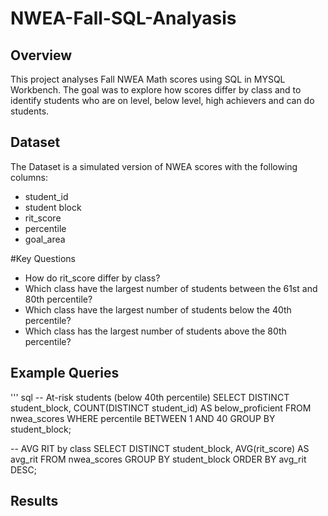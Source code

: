 # NWEA-Fall-SQL-Analyasis

## Overview
This project analyses Fall NWEA Math scores using SQL in MYSQL Workbench. The goal was to explore how scores differ by class and to identify students who are on level, below level, high achievers and can do students.

## Dataset
The Dataset is a simulated version of NWEA scores with the following columns:
- student_id
- student block
- rit_score
- percentile
- goal_area

#Key Questions
- How do rit_score differ by class?
- Which class have the largest number of students between the 61st and 80th percentile?
- Which class have the largest number of students below the 40th percentile?
- Which class has the largest number of students above the 80th percentile?


## Example Queries
''' sql
-- At-risk students (below 40th percentile)
SELECT DISTINCT student_block, COUNT(DISTINCT student_id) AS below_proficient
FROM nwea_scores
WHERE percentile BETWEEN 1 AND 40
GROUP BY student_block;

-- AVG RIT by class
SELECT DISTINCT student_block, AVG(rit_score) AS avg_rit
FROM nwea_scores
GROUP BY student_block
ORDER BY avg_rit DESC;


## Results
